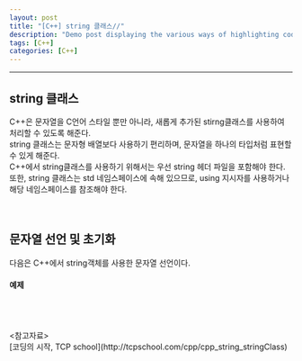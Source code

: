 ```yaml
---
layout: post
title: "[C++] string 클래스//"
description: "Demo post displaying the various ways of highlighting code in Markdown."
tags: [C++]
categories: [C++]
---
```


------------------------------------------------------------------------------------------------------------

## string 클래스
C++은 문자열을 C언어 스타일 뿐만 아니라, 새롭게 추가된 stirng클래스를 사용하여 처리할 수 있도록 해준다.  
string 클래스는 문자형 배열보다 사용하기 편리하며, 문자열을 하나의 타입처럼 표현할 수 있게 해준다.  
C++에서 string클래스를 사용하기 위해서는 우선 string 헤더 파일을 포함해야 한다.  
또한, string 클래스는 std 네임스페이스에 속해 있으므로, using 지시자를 사용하거나 해당 네임스페이스를 참조해야 한다.  
<br/>
<br/>

## 문자열 선언 및 초기화
다음은 C++에서 string객체를 사용한 문자열 선언이다.  

#### 예제


<br/>
<br/>
<br/>
<참고자료></br>
[코딩의 시작, TCP school](http://tcpschool.com/cpp/cpp_string_stringClass)
